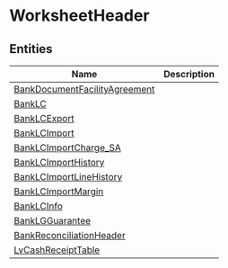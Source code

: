 
# WorksheetHeader


## Entities

|Name|Description|
|---|---|
|[BankDocumentFacilityAgreement](BankDocumentFacilityAgreement.cdm.json)||
|[BankLC](BankLC.cdm.json)||
|[BankLCExport](BankLCExport.cdm.json)||
|[BankLCImport](BankLCImport.cdm.json)||
|[BankLCImportCharge_SA](BankLCImportCharge_SA.cdm.json)||
|[BankLCImportHistory](BankLCImportHistory.cdm.json)||
|[BankLCImportLineHistory](BankLCImportLineHistory.cdm.json)||
|[BankLCImportMargin](BankLCImportMargin.cdm.json)||
|[BankLCInfo](BankLCInfo.cdm.json)||
|[BankLGGuarantee](BankLGGuarantee.cdm.json)||
|[BankReconciliationHeader](BankReconciliationHeader.cdm.json)||
|[LvCashReceiptTable](LvCashReceiptTable.cdm.json)||

